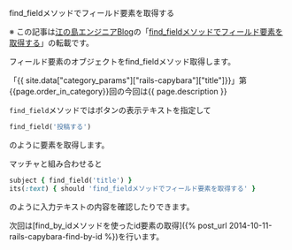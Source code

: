 find_fieldメソッドでフィールド要素を取得する

※ この記事は[江の島エンジニアBlog](http://blog.enogineer.com/)の「[find_fieldメソッドでフィールド要素を取得する](http://blog.enogineer.com/2014/10/11/rails-capybara-find-field/)」の転載です。

フィールド要素のオブジェクトをfind_fieldメソッド取得します。

「{{ site.data["category_params"]["rails-capybara"]["title"]}}」第{{page.order_in_category}}回の今回は{{ page.description }}

`find_field`メソッドではボタンの表示テキストを指定して

```ruby
find_field('投稿する')
```

のように要素を取得します。

マッチャと組み合わせると

```ruby
subject { find_field('title') }
its(:text) { should 'find_fieldメソッドでフィールド要素を取得する' }
```

のように入力テキストの内容を確認したりできます。

次回は[find_by_idメソッドを使ったid要素の取得]({% post_url 2014-10-11-rails-capybara-find-by-id %})を行います。
